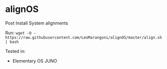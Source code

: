# alignOS
Post Install System alignments

Run:
```wget -O - https://raw.githubusercontent.com/LeoMarangoni/alignOS/master/align.sh | bash```


Tested in:
- Elementary OS JUNO
